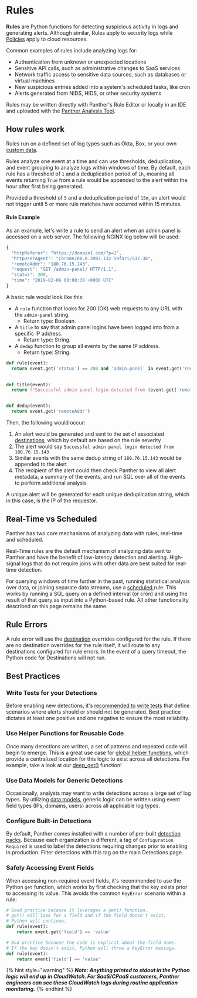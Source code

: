 # Rules

**Rules** are Python functions for detecting suspicious activity in logs and generating alerts. Although similar, Rules apply to security logs while [Policies](../policies.md) apply to cloud resources.



Common examples of rules include analyzing logs for:

* Authentication from unknown or unexpected locations
* Sensitive API calls, such as administrative changes to SaaS services
* Network traffic access to sensitive data sources, such as databases or virtual machines
* New suspicious entries added into a system's scheduled tasks, like cron
* Alerts generated from NIDS, HIDS, or other security systems

Rules may be written directly with Panther's Rule Editor or locally in an IDE and uploaded with the [Panther Analysis Tool](../panther-analysis-tool.md).

## How rules work

Rules run on a defined set of log types such as Okta, Box, or your own [custom data](../../data-onboarding/custom-log-types/).

Rules analyze one event at a time and can use thresholds, deduplication, and event grouping to analyze logs within windows of time. By default, each rule has a threshold of `1` and a deduplication period of `1h`, meaning all events returning `True` from a rule would be appended to the alert within the hour after first being generated.

Provided a threshold of `5` and a deduplication period of `15m`, an alert would not trigger until 5 or more rule matches have occurred within 15 minutes.



#### Rule Example

As an example, let's write a rule to send an alert when an admin panel is accessed on a web server. The following NGINX log below will be used:

```javascript
{
  "httpReferer": "https://domain1.com/?p=1",
  "httpUserAgent": "Chrome/80.0.3987.132 Safari/537.36",
  "remoteAddr": "180.76.15.143",
  "request": "GET /admin-panel/ HTTP/1.1",
  "status": 200,
  "time": "2019-02-06 00:00:38 +0000 UTC"
}
```

A basic rule would look like this:

* A `rule` function that looks for 200 (OK) web requests to any URL with the `admin-panel` string.
  * Return type: Boolean.
* A `title` to say that admin panel logins have been logged into from a specific IP address.
  * Return type: String.
* A `dedup` function to group all events by the same IP address.
  * Return type: String.

```python
def rule(event):
  return event.get('status') == 200 and 'admin-panel' in event.get('request')

    
def title(event):
  return f"Successful admin panel login detected from {event.get('remoteAddr')}"


def dedup(event):
  return event.get('remoteAddr')
```

Then, the following would occur:

1. An alert would be generated and sent to the set of associated [destinations](../../destinations/), which by default are based on the rule severity
2. The alert would say `Successful admin panel login detected from 180.76.15.143`&#x20;
3. Similar events with the same dedup string of `180.76.15.143` would be appended to the alert
4. The recipient of the alert could then check Panther to view all alert metadata, a summary of the events, and run SQL over all of the events to perform additional analysis&#x20;

A unique alert will be generated for each unique deduplication string, which in this case, is the IP of the requestor.&#x20;

## Real-Time vs Scheduled

Panther has two core mechanisms of analyzing data with rules, real-time and scheduled.

Real-Time rules are the default mechanism of analyzing data sent to Panther and have the benefit of low-latency detection and alerting. High-signal logs that do not require joins with other data are best suited for real-time detection.

For querying windows of time further in the past, running statistical analysis over data, or joining separate data streams, use a [scheduled ](../../data-analytics/scheduled-queries.md)rule. This works by running a SQL query on a defined interval (or cron) and using the result of that query as input into a Python-based rule. All other functionality described on this page remains the same.

## Rule Errors

A rule error will use the [destination](https://docs.runpanther.io/destinations) overrides configured for the rule. If there are no destination overrides for the rule itself, it will route to any destinations configured for rule errors. In the event of a query timeout, the Python code for Destinations will not run.&#x20;

## Best Practices

### Write Tests for your Detections

Before enabling new detections, it's [recommended to write tests](../testing.md) that define scenarios where alerts should or should not be generated. Best practice dictates at least one positive and one negative to ensure the most reliability.

### Use Helper Functions for Reusable Code

Once many detections are written, a set of patterns and repeated code will begin to emerge. This is a great use case for [global helper functions](../globals.md), which provide a centralized location for this logic to exist across all detections. For example, take a look at our [deep\_get()](https://docs.runpanther.io/writing-detections/globals#deep\_get) function!&#x20;

### Use Data Models for Generic Detections

Occasionally, analysts may want to write detections across a large set of log types. By utilizing [data models](../data-models.md), generic logic can be written using event field types (IPs, domains, users) across all applicable log types.

### Configure Built-in Detections

By default, Panther comes installed with a number of pre-built [detection packs](../detection-packs.md). Because each organization is different, a tag of `Configuration Required` is used to label the detections requiring changes prior to enabling in production. Filter detections with this tag on the main Detections page.

### Safely Accessing Event Fields

When accessing non-required event fields, it's recommended to use the Python `get` function, which works by first checking that the key exists prior to accessing its value. This avoids the common `KeyError` scenario within a rule:

```python
# Good practice because it leverages a get() function.
# get() will look for a field and if the field doesn't exist, 
# Python will continue. 
def rule(event):
    return event.get('field') == 'value'

# Bad practice because the code is explicit about the field name.
# If the key doesn't exist, Python will throw a KeyError message.
def rule(event):
    return event['field'] == 'value'
```

{% hint style="warning" %}
_**Note: Anything printed to stdout in the Python logic will end up in CloudWatch. For SaaS/CPaaS customers, Panther engineers can see these CloudWatch logs during routine application monitoring.**_
{% endhint %}

